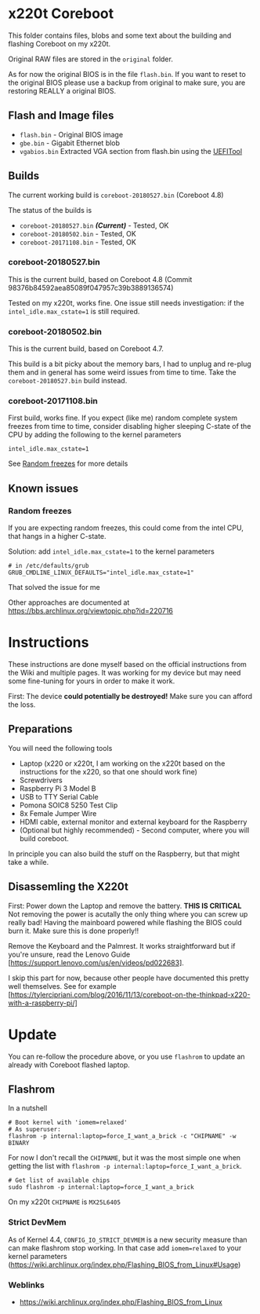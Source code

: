 # x220t Coreboot

This folder contains files, blobs and some text about the building and flashing Coreboot on my x220t.

Original RAW files are stored in the `original` folder.

As for now the original BIOS is in the file `flash.bin`. If you want to reset to the original BIOS please use a backup from original to make sure, you are restoring REALLY a original BIOS.

## Flash and Image files

* `flash.bin` - Original BIOS image
* `gbe.bin` - Gigabit Ethernet blob
* `vgabios.bin` Extracted VGA section from flash.bin using the [UEFITool](https://github.com/LongSoft/UEFITool)

## Builds

The current working build is `coreboot-20180527.bin` (Coreboot 4.8)

The status of the builds is

* `coreboot-20180527.bin` ***(Current)*** - Tested, OK
* `coreboot-20180502.bin` - Tested, OK
* `coreboot-20171108.bin` - Tested, OK

### coreboot-20180527.bin

This is the current build, based on Coreboot 4.8 (Commit 98376b84592aea85089f047957c39b3889136574)

Tested on my x220t, works fine. One issue still needs investigation: if the `intel_idle.max_cstate=1` is still required.

### coreboot-20180502.bin

This is the current build, based on Coreboot 4.7.

This build is a bit picky about the memory bars, I had to unplug and re-plug them and in general has some weird issues from time to time. Take the `coreboot-20180527.bin` build instead.

### coreboot-20171108.bin

First build, works fine. If you expect (like me) random complete system freezes from time to time, consider disabling higher sleeping C-state of the CPU by adding the following to the kernel parameters

    intel_idle.max_cstate=1

See [Random freezes](#Random-freezes) for more details

## Known issues

### Random freezes

If you are expecting random freezes, this could come from the intel CPU, that hangs in a higher C-state.

Solution: add `intel_idle.max_cstate=1` to the kernel parameters

    # in /etc/defaults/grub
    GRUB_CMDLINE_LINUX_DEFAULTS="intel_idle.max_cstate=1"

That solved the issue for me

Other approaches are documented at https://bbs.archlinux.org/viewtopic.php?id=220716

# Instructions

These instructions are done myself based on the official instructions from the Wiki and multiple pages.
It was working for my device but may need some fine-tuning for yours in order to make it work.

First: The device **could potentially be destroyed!** Make sure you can afford the loss.

## Preparations

You will need the following tools

* Laptop (x220 or x220t, I am working on the x220t based on the instructions for the x220, so that one should work fine)
* Screwdrivers
* Raspberry Pi 3 Model B
* USB to TTY Serial Cable
* Pomona SOIC8 5250 Test Clip
* 8x Female Jumper Wire
* HDMI cable, external monitor and external keyboard for the Raspberry
* (Optional but highly recommended) - Second computer, where you will build coreboot.

In principle you can also build the stuff on the Raspberry, but that might take a while.

## Disassemling the X220t

First: Power down the Laptop and remove the battery. **THIS IS CRITICAL**
Not removing the power is acutally the only thing where you can screw up really bad! Having the mainboard powered while flashing the BIOS could burn it. Make sure this is done properly!!

Remove the Keyboard and the Palmrest. It works straightforward but if you're unsure, read the Lenovo Guide [https://support.lenovo.com/us/en/videos/pd022683].

I skip this part for now, because other people have documented this pretty well themselves. See for example [https://tylercipriani.com/blog/2016/11/13/coreboot-on-the-thinkpad-x220-with-a-raspberry-pi/]

# Update

You can re-follow the procedure above, or you use `flashrom` to update an already with Coreboot flashed laptop.

## Flashrom

In a nutshell

    # Boot kernel with 'iomem=relaxed'
    # As superuser:
    flashrom -p internal:laptop=force_I_want_a_brick -c "CHIPNAME" -w BINARY

For now I don't recall the `CHIPNAME`, but it was the most simple one when getting the list with `flashrom -p internal:laptop=force_I_want_a_brick`.

    # Get list of available chips
    sudo flashrom -p internal:laptop=force_I_want_a_brick

On my x220t `CHIPNAME` is `MX25L6405`

### Strict DevMem

As of Kernel 4.4, `CONFIG_IO_STRICT_DEVMEM` is a new security measure than can make flashrom stop working. In that case add `iomem=relaxed` to your kernel parameters (https://wiki.archlinux.org/index.php/Flashing_BIOS_from_Linux#Usage)

### Weblinks 

* https://wiki.archlinux.org/index.php/Flashing_BIOS_from_Linux

